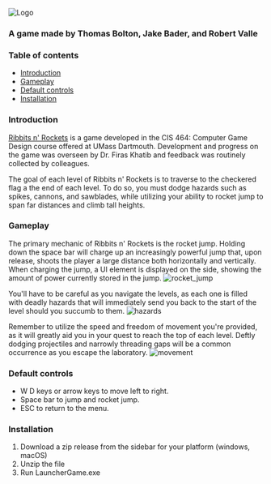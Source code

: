 
![Logo](https://user-images.githubusercontent.com/98601809/235249179-2e3dd477-49e5-4d9c-9330-f6fefdcdd615.png)
### A game made by Thomas Bolton, Jake Bader, and Robert Valle

### Table of contents
- [Introduction](https://github.com/mrgozr/Ribbits-n-Rockets/#Introduction)
- [Gameplay](https://github.com/mrgozr/Ribbits-n-Rockets/#Gameplay)
- [Default controls](https://github.com/mrgozr/Ribbits-n-Rockets/#Default-controls)
- [Installation](https://github.com/mrgozr/Ribbits-n-Rockets/#Installation)

### Introduction
[Ribbits n' Rockets](https://github.com/Ribbits-n-Rockets) is a game developed in the CIS 464: Computer Game Design course offered at UMass Dartmouth. Development and progress on the game was overseen by Dr. Firas Khatib and feedback was routinely collected by colleagues. 

The goal of each level of Ribbits n' Rockets is to traverse to the checkered flag a the end of each level. To do so, you must dodge hazards such as spikes, cannons, and sawblades, while utilizing your ability to rocket jump to span far distances and climb tall heights.
### Gameplay
The primary mechanic of Ribbits n' Rockets is the rocket jump. Holding down the space bar will charge up an increasingly powerful jump that, upon release, shoots the player a large distance both horizontally and vertically. When charging the jump, a UI element is displayed on the side, showing the amount of power currently stored in the jump.
![rocket_jump](https://user-images.githubusercontent.com/98601809/235254055-73733025-5269-43cb-a34b-9f0d099680db.gif)

You'll have to be careful as you navigate the levels, as each one is filled with deadly hazards that will immediately send you back to the start of the level should you succumb to them. 
![hazards](https://user-images.githubusercontent.com/98601809/235254047-902dd363-1d3a-4ede-a7f0-82d57077cb42.gif)

Remember to utilize the speed and freedom of movement you're provided, as it will greatly aid you in your quest to reach the top of each level. Deftly dodging projectiles and narrowly threading gaps will be a common occurrence as you escape the laboratory.
![movement](https://user-images.githubusercontent.com/98601809/235254042-a6098cb2-ff7f-4a16-a89f-df33aaab25f9.gif)

### Default controls
- W D keys or arrow keys to move left to right.
- Space bar to jump and rocket jump.
- ESC to return to the menu.
### Installation
1. Download a zip release from the sidebar for your platform (windows, macOS)
2. Unzip the file
3. Run LauncherGame.exe
